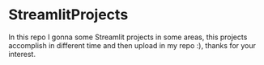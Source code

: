 # StreamlitProjects
In this repo I gonna some Streamlit projects in some areas, this projects accomplish in different time and then upload in my repo :), thanks for your interest.

